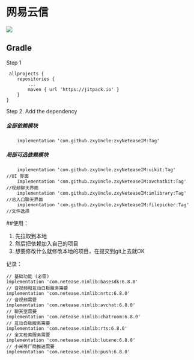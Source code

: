 # 网易云信


[![](https://jitpack.io/v/zxyUncle/zxyNeteaseIM.svg)](https://jitpack.io/#zxyUncle/zxyNeteaseIM)

Gradle
-----
Step 1    
	

     allprojects {  
		repositories {    
			...    
			maven { url 'https://jitpack.io' }     
		}    
	}    

Step 2. Add the dependency    
##### 全部依赖模块   
  
        implementation 'com.github.zxyUncle:zxyNeteaseIM:Tag'
##### 局部可选依赖模块    

        implementation 'com.github.zxyUncle.zxyNeteaseIM:uikit:Tag'      //UI 界面
        implementation 'com.github.zxyUncle.zxyNeteaseIM:avchatkit:Tag'  //视频聊天界面
        implementation 'com.github.zxyUncle.zxyNeteaseIM:imlibrary:Tag'  //总入口聊天界面
        implementation 'com.github.zxyUncle.zxyNeteaseIM:filepicker:Tag' //文件选择
    



##使用：

 1. 先拉取到本地
 2. 然后把依赖加入自己的项目
 3. 想要修改什么就修改本地的项目，在提交到git上去就OK
 
 
 记录：

        
    // 基础功能 (必需)
    implementation 'com.netease.nimlib:basesdk:6.8.0'
    // 音视频和互动白板服务需要
    implementation 'com.netease.nimlib:nrtc:6.8.0'
    // 音视频需要
    implementation 'com.netease.nimlib:avchat:6.8.0'
    // 聊天室需要
    implementation 'com.netease.nimlib:chatroom:6.8.0'
    // 互动白板服务需要
    implementation 'com.netease.nimlib:rts:6.8.0'
    // 全文检索服务需要
    implementation 'com.netease.nimlib:lucene:6.8.0'
    // 小米等厂商推送需要
    implementation 'com.netease.nimlib:push:6.8.0'
